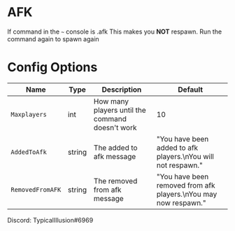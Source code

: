 # AFK
If command in the `~` console is .afk
This makes you __NOT__ respawn.
Run the command again to spawn again
# Config Options
| Name | Type | Description | Default |
| --- | --- | --- | --- |
| `Maxplayers`| int | How many players until the command doesn't work | 10 |
| `AddedToAfk`| string | The added to afk message | "You have been added to afk players.\nYou will not respawn." |
| `RemovedFromAFK` | string | The removed from afk message | "You have been removed from afk players.\nYou may now respawn." |

Discord: TypicalIllusion#6969
